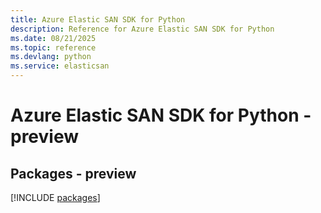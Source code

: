 ```yaml
---
title: Azure Elastic SAN SDK for Python
description: Reference for Azure Elastic SAN SDK for Python
ms.date: 08/21/2025
ms.topic: reference
ms.devlang: python
ms.service: elasticsan
---
```

# Azure Elastic SAN SDK for Python - preview
## Packages - preview
[!INCLUDE [packages](elastic-san-index.md)]